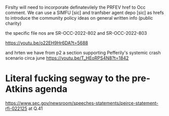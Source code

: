 Firslty will need to incorporate definatevilely the PRFEV href to Occ comment. We can use a SIMFU [sic] and tranfsber agent depo [sic] as hrefs to introduce the community policy  ideas on general written info (public charity)

the specific file nos are SR-OCC-2022-802 and SR-OCC-2022-803


https://youtu.be/o22EH9Hr6DA?t=5688

and hrten we have from p2 a section supporting Pefferily's systemic crash scenario circa june
https://youtu.be/T_HEoRPS4N8?t=1842

# Literal fucking segway to the pre-Atkins agenda

https://www.sec.gov/newsroom/speeches-statements/peirce-statement-rfi-022125 at Q.41
